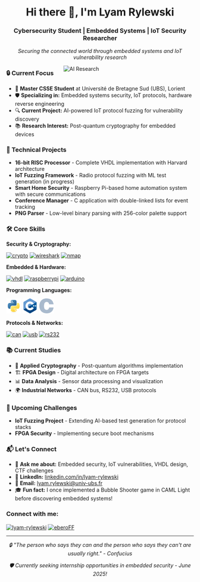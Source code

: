 <h1 align="center">Hi there 👋, I'm Lyam Rylewski</h1>
<h3 align="center">Cybersecurity Student | Embedded Systems | IoT Security Researcher</h3>

<p align="center">
  <em>Securing the connected world through embedded systems and IoT vulnerability research</em>
</p>

<img align="right" alt="AI Research" width="350" src="https://reactiongifs.me/wp-content/uploads/2022/05/Work-Hard-Everyday.gif">

### 🔒 Current Focus
- 🎯 **Master CSSE Student** at Université de Bretagne Sud (UBS), Lorient
- 🛡️ **Specializing in:** Embedded systems security, IoT protocols, hardware reverse engineering
- 🔍 **Current Project:** AI-powered IoT protocol fuzzing for vulnerability discovery
- 📚 **Research Interest:** Post-quantum cryptography for embedded devices

### 🚀 Technical Projects
- **16-bit RISC Processor** - Complete VHDL implementation with Harvard architecture
- **IoT Fuzzing Framework** - Radio protocol fuzzing with ML test generation (in progress)
- **Smart Home Security** - Raspberry Pi-based home automation system with secure communications
- **Conference Manager** - C application with double-linked lists for event tracking
- **PNG Parser** - Low-level binary parsing with 256-color palette support

### 🛠️ Core Skills

**Security & Cryptography:**
<p align="left">
<a href="https://www.cryptopp.com/" target="_blank" rel="noreferrer"><img src="https://raw.githubusercontent.com/devicons/devicon/master/icons/openssl/openssl-original.svg" alt="crypto" width="40" height="40"/></a>
<a href="https://www.wireshark.org/" target="_blank" rel="noreferrer"><img src="https://www.vectorlogo.zone/logos/wireshark/wireshark-icon.svg" alt="wireshark" width="40" height="40"/></a>
<a href="https://nmap.org/" target="_blank" rel="noreferrer"><img src="https://icon-icons.com/icon/Nmap/132152" alt="nmap" width="40" height="40"/></a>
</p>

**Embedded & Hardware:**
<p align="left">
<a href="https://www.vhdl.org/" target="_blank" rel="noreferrer"><img src="https://upload.wikimedia.org/wikipedia/commons/d/d4/VHDL_logo.svg" alt="vhdl" width="40" height="40"/></a>
<a href="https://www.raspberrypi.org/" target="_blank" rel="noreferrer"><img src="https://www.vectorlogo.zone/logos/raspberrypi/raspberrypi-icon.svg" alt="raspberrypi" width="40" height="40"/></a>
<a href="https://www.arduino.cc/" target="_blank" rel="noreferrer"><img src="https://www.vectorlogo.zone/logos/arduino/arduino-icon.svg" alt="arduino" width="40" height="40"/></a>
</p>

**Programming Languages:**
<p align="left">
<a href="https://www.python.org" target="_blank" rel="noreferrer"><img src="https://raw.githubusercontent.com/devicons/devicon/master/icons/python/python-original.svg" alt="python" width="40" height="40"/></a>
<a href="https://www.w3schools.com/cpp/" target="_blank" rel="noreferrer"><img src="https://raw.githubusercontent.com/devicons/devicon/master/icons/cplusplus/cplusplus-original.svg" alt="cplusplus" width="40" height="40"/></a>
<a href="https://www.cprogramming.com/" target="_blank" rel="noreferrer"><img src="https://raw.githubusercontent.com/devicons/devicon/master/icons/c/c-original.svg" alt="c" width="40" height="40"/></a>
</p>

**Protocols & Networks:**
<p align="left">
<a href="https://en.wikipedia.org/wiki/CAN_bus" target="_blank" rel="noreferrer"><img src="https://upload.wikimedia.org/wikipedia/commons/8/8d/CAN_bus_logo.svg" alt="can" width="40" height="40"/></a>
<a href="https://www.usb.org/" target="_blank" rel="noreferrer"><img src="https://www.vectorlogo.zone/logos/usborg/usborg-icon.svg" alt="usb" width="40" height="40"/></a>
<a href="https://en.wikipedia.org/wiki/RS-232" target="_blank" rel="noreferrer"><img src="https://upload.wikimedia.org/wikipedia/commons/9/93/RS-232_connector.svg" alt="rs232" width="40" height="40"/></a>
</p>

### 📚 Current Studies
- 🔐 **Applied Cryptography** - Post-quantum algorithms implementation
- 🏗️ **FPGA Design** - Digital architecture on FPGA targets
- 📊 **Data Analysis** - Sensor data processing and visualization
- 🌍 **Industrial Networks** - CAN bus, RS232, USB protocols

### 🎯 Upcoming Challenges
- **IoT Fuzzing Project** - Extending AI-based test generation for protocol stacks
- **FPGA Security** - Implementing secure boot mechanisms

### 📬 Let's Connect
- 💬 **Ask me about:** Embedded security, IoT vulnerabilities, VHDL design, CTF challenges
- 🔗 **LinkedIn:** [linkedin.com/in/lyam-rylewski](https://linkedin.com/in/lyam-rylewski)
- 📧 **Email:** lyam.rylewski@univ-ubs.fr
- 🎓 **Fun fact:** I once implemented a Bubble Shooter game in CAML Light before discovering embedded systems!

<h3 align="left">Connect with me:</h3>
<p align="left">
<a href="[https://linkedin.com/in/lyam-rylewski](https://www.linkedin.com/in/lyam-rylewski-b39383245/)" target="blank"><img align="center" src="https://raw.githubusercontent.com/rahuldkjain/github-profile-readme-generator/master/src/images/icons/Social/linked-in-alt.svg" alt="lyam-rylewski" height="30" width="40" /></a>
<a href="https://github.com/eberoFF" target="blank"><img align="center" src="https://raw.githubusercontent.com/rahuldkjain/github-profile-readme-generator/master/src/images/icons/Social/github.svg" alt="eberoFF" height="30" width="40" /></a>
</p>

---
<p align="center">
<em>🔒 "The person who says they can and the person who says they can't are usually right." - Confucius </em>
</p>

<p align="center">
<em>🛡️ Currently seeking internship opportunities in embedded security - June 2025!</em>
</p>
